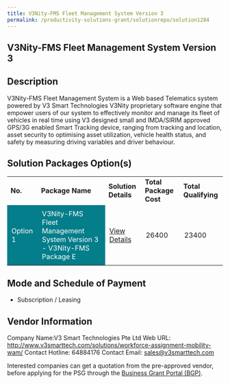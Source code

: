 ```yaml
---
title: V3Nity-FMS Fleet Management System Version 3 
permalink: /productivity-solutions-grant/solutionrepo/solution1284
---
```


## V3Nity-FMS Fleet Management System Version 3

## Description

V3Nity-FMS Fleet Management System is a Web based Telematics system powered by V3 Smart Technologies V3Nity proprietary software engine that empower users of our system to effectively monitor and manage its fleet of vehicles in real time using V3 designed small and IMDA/SIRIM approved GPS/3G enabled Smart Tracking device, ranging from tracking and location, asset security to optimising asset utilization, vehicle health status, and safety by measuring driving variables and driver behaviour.

## Solution Packages Option(s)

<table>
<tr>
<td><b>No.</b></td>
<td><b>Package Name</b></td>
<td><b>Solution Details</b></td>
<td><b>Total Package Cost</b></td>
<td><b>Total Qualifying</b></td>
</tr>
<tr>
<td style='padding: 10px; background-color: #037E8A; color: #FFFFFF;'>Option 1</td>
<td style='padding: 10px; background-color: #037E8A; color: #FFFFFF;'>V3Nity-FMS Fleet Management System Version 3 - V3Nity-FMS Package E</td>
<td style='padding: 10px;'><a href='https://www.gobusiness.gov.sg/images/psg/Desensitised_V3SMARTTECH_20200341_Annex_3_Part_5.pdf' target='_blank'>View Details</a></td>
<td style='padding: 10px;'>26400</td>
<td style='padding: 10px;'>23400</td>
</tr>
</table>

## Mode and Schedule of Payment

 - Subscription / Leasing

## Vendor Information

 Company Name:V3 Smart Technologies Pte Ltd 
Web URL: http://www.v3smarttech.com/solutions/workforce-assignment-mobility-wam/ 
Contact Hotline: 64884176 
Contact Email: sales@v3smarttech.com 

Interested companies can get a quotation from the pre-approved vendor, before applying for the PSG through the <a href='https://www.businessgrants.gov.sg/'>Business Grant Portal (BGP)</a>.

<script src="/jquery/resize-tables.js"></script>
